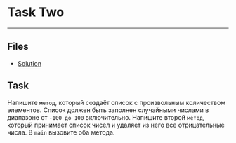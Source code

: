 # Task Two

---
## Files

* [Solution](./MainNumbers.java)
## Task
Напишите `метод`, который создаёт список с произвольным
количеством элементов. Список должен быть заполнен случайными
числами в диапазоне от `-100 до 100` включительно. Напишите
второй `метод`, который принимает список чисел и удаляет из него
все отрицательные числа. В `main` вызовите оба метода.